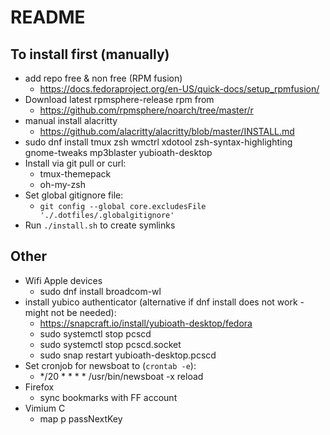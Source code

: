 # README

## To install first (manually)

- add repo free & non free (RPM fusion)
  - https://docs.fedoraproject.org/en-US/quick-docs/setup_rpmfusion/
- Download latest rpmsphere-release rpm from
  - https://github.com/rpmsphere/noarch/tree/master/r
- manual install alacritty
  - https://github.com/alacritty/alacritty/blob/master/INSTALL.md
- sudo dnf install tmux zsh wmctrl xdotool zsh-syntax-highlighting gnome-tweaks mp3blaster yubioath-desktop
- Install via git pull or curl:
  - tmux-themepack
  - oh-my-zsh
- Set global gitignore file:
  - `git config --global core.excludesFile './.dotfiles/.globalgitignore'`
- Run `./install.sh` to create symlinks

## Other
- Wifi Apple devices
  - sudo dnf install broadcom-wl
- install yubico authenticator (alternative if dnf install does not work - might not be needed):
  - https://snapcraft.io/install/yubioath-desktop/fedora
  - sudo systemctl stop pcscd
  - sudo systemctl stop pcscd.socket
  - sudo snap restart yubioath-desktop.pcscd
- Set cronjob for newsboat to (`crontab -e`):
  - */20 * * * * /usr/bin/newsboat -x reload
- Firefox
  - sync bookmarks with FF account
- Vimium C
  - map p passNextKey

